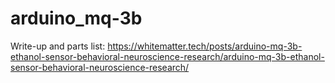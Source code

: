 # arduino_mq-3b

Write-up and parts list: 
https://whitematter.tech/posts/arduino-mq-3b-ethanol-sensor-behavioral-neuroscience-research/arduino-mq-3b-ethanol-sensor-behavioral-neuroscience-research/
